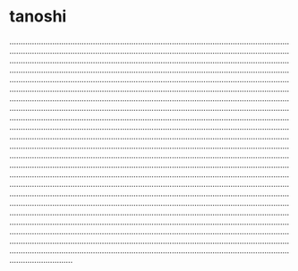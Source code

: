 # tanoshi

................................................................................................................................................................................................................................................................................................................................................................................................................................................................................................................................................................................................................................................................................................................................................................................................................................................................................................................................................................................................................................................................................................................................................................................................................................................................................................................................................................................................................................................................................................................................................................................................................................................................................................................................................................................................................................................................................................................................................................................................................................................................................................................................................................................................................................................................................................................................................................................................................................................................................................................................................................................................................................................................................................................................................................................................................................................................................................................................................................................................